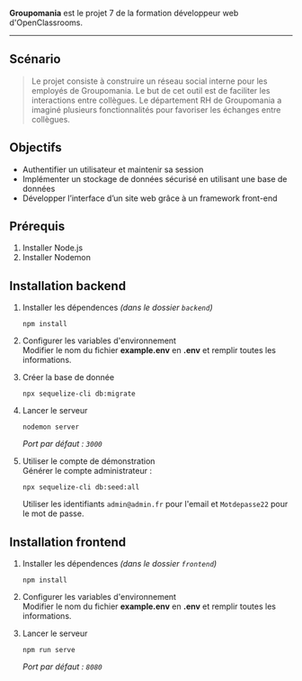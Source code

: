 **Groupomania**  est le projet 7 de la formation développeur web d'OpenClassrooms.

----------

## Scénario

> Le projet consiste à construire un réseau social interne pour les employés de Groupomania. Le but de cet outil est de faciliter les interactions entre collègues. Le département RH de Groupomania a imaginé plusieurs fonctionnalités pour favoriser les échanges entre collègues.

## Objectifs

-   Authentifier un utilisateur et maintenir sa session
-   Implémenter un stockage de données sécurisé en utilisant une base de données
-   Développer l’interface d’un site web grâce à un framework front-end

## Prérequis

1.  Installer Node.js
2.  Installer Nodemon

## Installation backend

1.  Installer les dépendences  _(dans le dossier  `backend`)_
    
    ```
    npm install
    
    ```
    
2.  Configurer les variables d'environnement  
    Modifier le nom du fichier  **example.env**  en  **.env**  et remplir toutes les informations.
3.  Créer la base de donnée
    
    ```
    npx sequelize-cli db:migrate
    
    ```
    
4.  Lancer le serveur
    
    ```
    nodemon server
    
    ```
    
    _Port par défaut :  `3000`_
5.  Utiliser le compte de démonstration  
    Générer le compte administrateur :
    
    ```
    npx sequelize-cli db:seed:all
    
    ```
    
    Utiliser les identifiants  `admin@admin.fr`  pour l'email et  `Motdepasse22`  pour le mot de passe.
    
    

## Installation frontend

1.  Installer les dépendences  _(dans le dossier  `frontend`)_
    
    ```
    npm install
    
    ```
    
2.  Configurer les variables d'environnement  
    Modifier le nom du fichier  **example.env**  en  **.env**  et remplir toutes les informations.
3.  Lancer le serveur
    
    ```
    npm run serve
    
    ```
    
    _Port par défaut :  `8080`_
